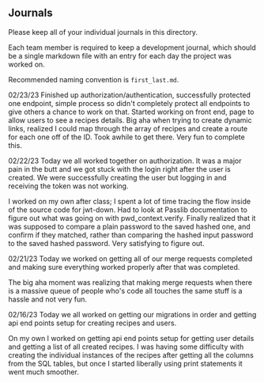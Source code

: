 ## Journals

Please keep all of your individual journals in this directory.

Each team member is required to keep a development journal, which should be a single markdown file with an entry for each day the project was worked on.

Recommended naming convention is `first_last.md`.

02/23/23
Finished up authorization/authentication, successfully protected one endpoint, simple process so didn't completely protect all endpoints to give others a chance to work on that. Started working on front end, page to allow users to see a recipes details. Big aha when trying to create dynamic links, realized I could map through the array of recipes and create a route for each one off of the ID. Took awhile to get there. Very fun to complete this.

02/22/23
Today we all worked together on authorization. It was a major pain in the butt and we got stuck with the login right after the user is created. We were successfully creating the user but logging in and receiving the token was not working.

I worked on my own after class; I spent a lot of time tracing the flow inside of the source code for jwt-down. Had to look at Passlib documentation to figure out what was going on with pwd_context.verify. Finally realized that it was supposed to compare a plain password to the saved hashed one, and confirm if they matched, rather than comparing the hashed input password to the saved hashed password. Very satisfying to figure out.

02/21/23
Today we worked on getting all of our merge requests completed and making sure everything worked properly after that was completed.

The big aha moment was realizing that making merge requests when there is a massive queue of people who's code all touches the same stuff is a hassle and not very fun.

02/16/23
Today we all worked on getting our migrations in order and getting api end points setup for creating recipes and users.

On my own I worked on getting api end points setup for getting user details and getting a list of all created recipes. I was having some difficulty with creating the individual instances of the recipes after getting all the columns from the SQL tables, but once I started liberally using print statements it went much smoother.
